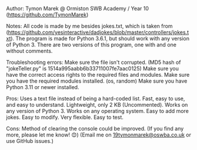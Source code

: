 Author:
    Tymon Marek @ Ormiston SWB Academy / Year 10 (https://github.com/TymonMarek)

Notes:
    All code is made by me besides jokes.txt, which is taken from (https://github.com/yesinteractive/dadjokes/blob/master/controllers/jokes.txt).
    The program is made for Python 3.6.1, but should work with any version of Python 3.
    There are two versions of this program, one with and one without comments.

Troubleshooting errors:
    Make sure the file isn't corrupted. (MD5 hash of "jokeTeller.py" is 1514a995aabb6b33711007fe7aac0125)
    Make sure you have the correct access rights to the required files and modules.
    Make sure you have the required modules installed. (os, random)
    Make sure you have Python 3.11 or newer installed.

Pros:
    Uses a text file instead of being a hard-coded list.
    Fast, easy to use, and easy to understand.
    Lightweight, only 2 KB (Uncommented).
    Works on any version of Python 3.
    Works on any operating system.
    Easy to add more jokes.
    Easy to modify.
    Very flexible.
    Easy to test.

Cons: 
    Method of clearing the console could be improved.
    (If you find any more, please let me know! 😊) (Email me on 19tymonmarek@oswba.co.uk or use GitHub issues.)
